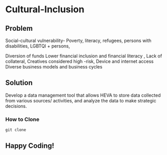 # Cultural-Inclusion

## Problem
Social-cultural vulnerability- Poverty, literacy, refugees, persons with disabilities, LGBTQI + persons,

Diversion of funds
Lower financial inclusion and financial literacy , Lack of collateral, Creatives considered high -risk,
Device and internet access
Diverse business models and business cycles

## Solution
Develop a data management tool that allows HEVA to store data collected from various sources/ activities, and analyze the data to make strategic decisions.

### How to Clone
```
git clone
```

## Happy Coding!
